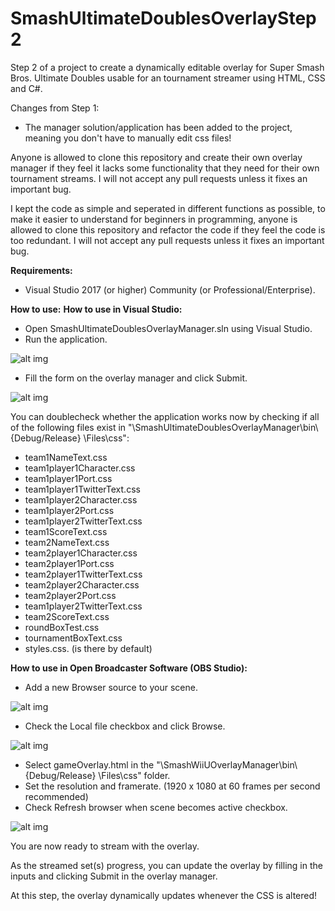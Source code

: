 # SmashUltimateDoublesOverlayStep2
Step 2 of a project to create a dynamically editable overlay for Super Smash Bros. Ultimate Doubles usable for an tournament streamer using HTML, CSS and C#.

Changes from Step 1:
- The manager solution/application has been added to the project, meaning you don't have to manually edit css files!

Anyone is allowed to clone this repository and create their own overlay manager if they feel it lacks some functionality that they need for their own tournament streams. I will not accept any pull requests unless it fixes an important bug.

I kept the code as simple and seperated in different functions as possible, to make it easier to understand for beginners in programming, anyone is allowed to clone this repository and refactor the code if they feel the code is too redundant. I will not accept any pull requests unless it fixes an important bug.

**Requirements:**
- Visual Studio 2017 (or higher) Community (or Professional/Enterprise).

**How to use:**
**How to use in Visual Studio:**
- Open SmashUltimateDoublesOverlayManager.sln using Visual Studio.
- Run the application.

![alt img](https://imgur.com/cVj8uYt.png)

- Fill the form on the overlay manager and click Submit.

![alt img](https://imgur.com/RUM2c7O.png)

You can doublecheck whether the application works now by checking if all of the following files exist in "\SmashUltimateDoublesOverlayManager\bin\ {Debug/Release} \Files\css":
- team1NameText.css
- team1player1Character.css
- team1player1Port.css
- team1player1TwitterText.css
- team1player2Character.css
- team1player2Port.css
- team1player2TwitterText.css
- team1ScoreText.css
- team2NameText.css
- team2player1Character.css
- team2player1Port.css
- team2player1TwitterText.css
- team2player2Character.css
- team2player2Port.css
- team1player2TwitterText.css
- team2ScoreText.css
- roundBoxTest.css
- tournamentBoxText.css
- styles.css. (is there by default)

**How to use in Open Broadcaster Software (OBS Studio):**
- Add a new Browser source to your scene.

![alt img](https://imgur.com/dZM3DJP.png)

- Check the Local file checkbox and click Browse.

![alt img](https://imgur.com/MDU1eNY.png)
- Select gameOverlay.html in the "\SmashWiiUOverlayManager\bin\ {Debug/Release} \Files\css" folder. 
- Set the resolution and framerate. (1920 x 1080 at 60 frames per second recommended)
- Check Refresh browser when scene becomes active checkbox.

![alt img](https://imgur.com/WCIE8u7.png)

You are now ready to stream with the overlay.

As the streamed set(s) progress, you can update the overlay by filling in the inputs and clicking Submit in the overlay manager.

At this step, the overlay dynamically updates whenever the CSS is altered!
